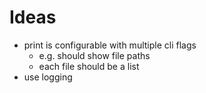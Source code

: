 # Ideas

- print is configurable with multiple cli flags
  - e.g. should show file paths
  - each file should be a list
- use logging
